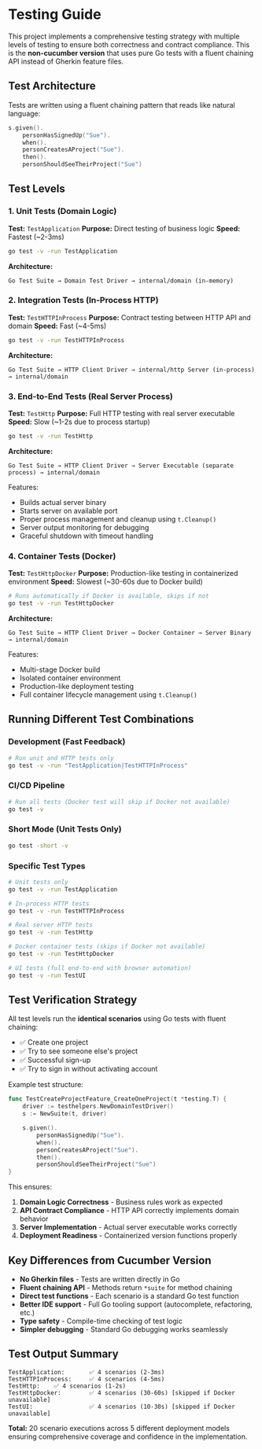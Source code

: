 # Testing Guide

This project implements a comprehensive testing strategy with multiple levels of testing to ensure both correctness and contract compliance. This is the **non-cucumber version** that uses pure Go tests with a fluent chaining API instead of Gherkin feature files.

## Test Architecture

Tests are written using a fluent chaining pattern that reads like natural language:

```go
s.given().
    personHasSignedUp("Sue").
    when().
    personCreatesAProject("Sue").
    then().
    personShouldSeeTheirProject("Sue")
```

## Test Levels

### 1. Unit Tests (Domain Logic)
**Test:** `TestApplication`
**Purpose:** Direct testing of business logic
**Speed:** Fastest (~2-3ms)

```bash
go test -v -run TestApplication
```

**Architecture:**
```
Go Test Suite → Domain Test Driver → internal/domain (in-memory)
```

### 2. Integration Tests (In-Process HTTP)
**Test:** `TestHTTPInProcess`
**Purpose:** Contract testing between HTTP API and domain
**Speed:** Fast (~4-5ms)

```bash
go test -v -run TestHTTPInProcess
```

**Architecture:**
```
Go Test Suite → HTTP Client Driver → internal/http Server (in-process) → internal/domain
```

### 3. End-to-End Tests (Real Server Process)
**Test:** `TestHttp`
**Purpose:** Full HTTP testing with real server executable
**Speed:** Slow (~1-2s due to process startup)

```bash
go test -v -run TestHttp
```

**Architecture:**
```
Go Test Suite → HTTP Client Driver → Server Executable (separate process) → internal/domain
```

Features:
- Builds actual server binary
- Starts server on available port
- Proper process management and cleanup using `t.Cleanup()`
- Server output monitoring for debugging
- Graceful shutdown with timeout handling

### 4. Container Tests (Docker)
**Test:** `TestHttpDocker`
**Purpose:** Production-like testing in containerized environment
**Speed:** Slowest (~30-60s due to Docker build)

```bash
# Runs automatically if Docker is available, skips if not
go test -v -run TestHttpDocker
```

**Architecture:**
```
Go Test Suite → HTTP Client Driver → Docker Container → Server Binary → internal/domain
```

Features:
- Multi-stage Docker build
- Isolated container environment
- Production-like deployment testing
- Full container lifecycle management using `t.Cleanup()`

## Running Different Test Combinations

### Development (Fast Feedback)
```bash
# Run unit and HTTP tests only
go test -v -run "TestApplication|TestHTTPInProcess"
```

### CI/CD Pipeline
```bash
# Run all tests (Docker test will skip if Docker not available)
go test -v
```

### Short Mode (Unit Tests Only)
```bash
go test -short -v
```

### Specific Test Types
```bash
# Unit tests only
go test -v -run TestApplication

# In-process HTTP tests
go test -v -run TestHTTPInProcess

# Real server HTTP tests
go test -v -run TestHttp

# Docker container tests (skips if Docker not available)
go test -v -run TestHttpDocker

# UI tests (full end-to-end with browser automation)
go test -v -run TestUI
```

## Test Verification Strategy

All test levels run the **identical scenarios** using Go tests with fluent chaining:
- ✅ Create one project
- ✅ Try to see someone else's project
- ✅ Successful sign-up
- ✅ Try to sign in without activating account

Example test structure:
```go
func TestCreateProjectFeature_CreateOneProject(t *testing.T) {
    driver := testhelpers.NewDomainTestDriver()
    s := NewSuite(t, driver)

    s.given().
        personHasSignedUp("Sue").
        when().
        personCreatesAProject("Sue").
        then().
        personShouldSeeTheirProject("Sue")
}
```

This ensures:
1. **Domain Logic Correctness** - Business rules work as expected
2. **API Contract Compliance** - HTTP API correctly implements domain behavior
3. **Server Implementation** - Actual server executable works correctly
4. **Deployment Readiness** - Containerized version functions properly

## Key Differences from Cucumber Version

- **No Gherkin files** - Tests are written directly in Go
- **Fluent chaining API** - Methods return `*suite` for method chaining
- **Direct test functions** - Each scenario is a standard Go test function
- **Better IDE support** - Full Go tooling support (autocomplete, refactoring, etc.)
- **Type safety** - Compile-time checking of test logic
- **Simpler debugging** - Standard Go debugging works seamlessly

## Test Output Summary

```
TestApplication:       ✅ 4 scenarios (2-3ms)
TestHTTPInProcess:     ✅ 4 scenarios (4-5ms)
TestHttp:    ✅ 4 scenarios (1-2s)
TestHttpDocker:        ✅ 4 scenarios (30-60s) [skipped if Docker unavailable]
TestUI:                ✅ 4 scenarios (10-30s) [skipped if Docker unavailable]
```

**Total:** 20 scenario executions across 5 different deployment models ensuring comprehensive coverage and confidence in the implementation.